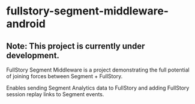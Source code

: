 # fullstory-segment-middleware-android

## Note: This project is currently under development. 
FullStory Segment Middleware is a project demonstrating the full potential of joining forces between Segment + FullStory.

Enables sending Segment Analytics data to FullStory and adding FullStory session replay links to Segment events.